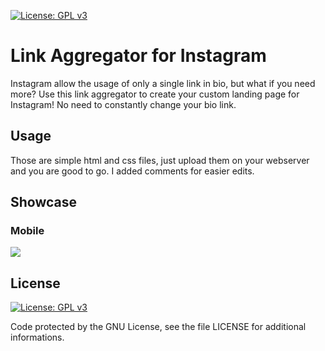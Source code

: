 [![License: GPL v3](https://img.shields.io/badge/License-GPLv3-blue.svg)](https://www.gnu.org/licenses/gpl-3.0)
# Link Aggregator for Instagram
Instagram allow the usage of only a single link in bio, but what if you need more? Use this link aggregator to create your custom landing page for Instagram! No need to constantly change your bio link.

## Usage
Those are simple html and css files, just upload them on your webserver and you are good to go. I added comments for easier edits.

## Showcase
### Mobile
![](https://gfycat.com/informalsnarlingbarracuda)

## License
[![License: GPL v3](https://img.shields.io/badge/License-GPLv3-blue.svg)](https://www.gnu.org/licenses/gpl-3.0)

Code protected by the GNU License, see the file LICENSE for additional informations.
